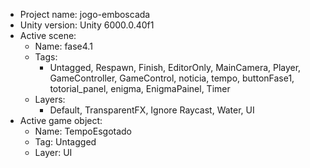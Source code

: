 <!-- UNITY CODE ASSIST INSTRUCTIONS START -->
- Project name: jogo-emboscada
- Unity version: Unity 6000.0.40f1
- Active scene:
  - Name: fase4.1
  - Tags:
    - Untagged, Respawn, Finish, EditorOnly, MainCamera, Player, GameController, GameControl, noticia, tempo, buttonFase1, totorial_panel, enigma, EnigmaPainel, Timer
  - Layers:
    - Default, TransparentFX, Ignore Raycast, Water, UI
- Active game object:
  - Name: TempoEsgotado
  - Tag: Untagged
  - Layer: UI
<!-- UNITY CODE ASSIST INSTRUCTIONS END -->